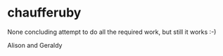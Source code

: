 # chaufferuby

None concluding attempt to do all the required work, but still it works :-)

Alison and Geraldy

